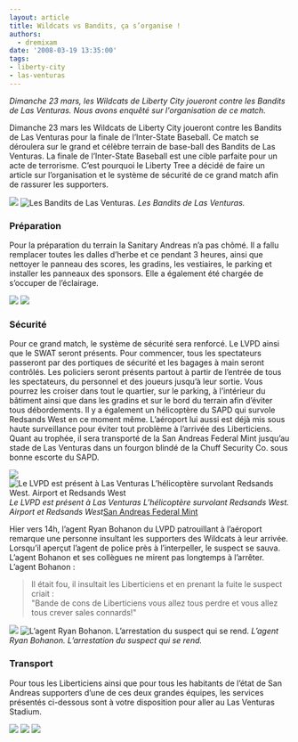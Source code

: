 ```yaml
---
layout: article
title: Wildcats vs Bandits, ça s’organise !
authors:
  - dremixam
date: '2008-03-19 13:35:00'
tags:
- liberty-city
- las-venturas
---
```


_Dimanche 23 mars, les Wildcats de Liberty City joueront contre les Bandits de Las Venturas. Nous avons enquêté sur l'organisation de ce match._

Dimanche 23 mars les Wildcats de Liberty City joueront contre les Bandits de Las Venturas pour la finale de l’Inter-State Baseball. Ce match se déroulera sur le grand et célèbre terrain de base-ball des Bandits de Las Venturas. La finale de l’Inter-State Baseball est une cible parfaite pour un acte de terrorisme. C’est pourquoi le Liberty Tree a décidé de faire un article sur l’organisation et le système de sécurité de ce grand match afin de rassurer les supporters.

![](/content/images/2005/01/bandits_2.jpg)
![Les Bandits de Las Venturas.](/content/images/2005/01/eza.jpg)
_Les Bandits de Las Venturas._

### Préparation

Pour la préparation du terrain la Sanitary Andreas n’a pas chômé. Il a fallu remplacer toutes les dalles d’herbe et ce pendant 3 heures, ainsi que nettoyer le panneau des scores, les gradins, les vestiaires, le parking et installer les panneaux des sponsors. Elle a également été chargée de s’occuper de l’éclairage.

![](/content/images/2005/01/bandits_3.jpg)
![](/content/images/2005/01/qsd.jpg)

### Sécurité

Pour ce grand match, le système de sécurité sera renforcé. Le LVPD ainsi que le SWAT seront présents. Pour commencer, tous les spectateurs passeront par des portiques de sécurité et les bagages à main seront contrôlés. Les policiers seront présents partout à partir de l’entrée de tous les spectateurs, du personnel et des joueurs jusqu’à leur sortie. Vous pourrez les croiser dans tout le quartier, sur le parking, à l’intérieur du bâtiment ainsi que dans les gradins et sur le bord du terrain afin d’éviter tous débordements. Il y a également un hélicoptère du SAPD qui survole Redsands West en ce moment même. L’aéroport lui aussi est déjà mis sous haute surveillance pour éviter tout problème à l’arrivée des Liberticiens. Quant au trophée, il sera transporté de la San Andreas Federal Mint jusqu’au stade de Las Venturas dans un fourgon blindé de la Chuff Security Co. sous bonne escorte du SAPD.

![](/content/images/2005/01/ghert.jpg)
![Le LVPD est présent à Las Venturas L’hélicoptère survolant Redsands West. Airport et Redsands West](/content/images/2005/01/dsq.jpg)
_Le LVPD est présent à Las Venturas L’hélicoptère survolant Redsands West. Airport et Redsands West_[San Andreas Federal Mint](/content/images/2005/01/cxw.jpg)

Hier vers 14h, l’agent Ryan Bohanon du LVPD patrouillant à l’aéroport remarque une personne insultant les supporters des Wildcats à leur arrivée. Lorsqu’il aperçut l’agent de police près à l’interpeller, le suspect se sauva. L’agent Bohanon et ses collègues ne mirent pas longtemps à l’arrêter.  
L’agent Bohanon :

> Il était fou, il insultait les Liberticiens et en prenant la fuite le suspect criait :  
> "Bande de cons de Liberticiens vous allez tous perdre et vous allez tous crever sales connards!"

![](/content/images/2005/01/aze.jpg)
![L’agent Ryan Bohanon. L’arrestation du suspect qui se rend.](/content/images/2005/01/lvpd.jpg)
_L’agent Ryan Bohanon. L’arrestation du suspect qui se rend._

### Transport

Pour tous les Liberticiens ainsi que pour tous les habitants de l’état de San Andreas supporters d’une de ces deux grandes équipes, les services présentés ci-dessous sont à votre disposition pour aller au Las Venturas Stadium.

![](/content/images/2005/01/vbn.jpg)
![](/content/images/2005/01/nbv.jpg)
![](/content/images/2005/01/gfd.jpg)